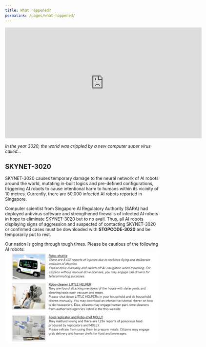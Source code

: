 ```yaml
---
title: What happened?
permalink: /pages/what-happened/
---
```


<iframe width="644" height="362" src="https://www.youtube.com/embed/oxE_5S_udMs" frameborder="0" allow="accelerometer; autoplay; encrypted-media; gyroscope; picture-in-picture" allowfullscreen></iframe>

*In the year 3020, the world was crippled by a new computer super virus called...*
## SKYNET-3020
SKYNET-3020 causes temporary damage to the neural network of AI robots around the world, mutating in-built logics and pre-defined configurations, triggering AI robots to cause intentional harm to humans within its vicinity of 10 metres. 
Currently, there are 50,000 infected AI robots reported in Singapore.

Computer scientist from Singapore AI Regulatory Authority (SARA) had deployed antivirus software and strengthened firewalls of infected AI robots in hope to eliminate SKYNET-3020 but to no avail.
Thus, all AI robots displaying signs of aggression and suspected of contacting SKYNET-3020 or confirmed cases must be downloaded with **STOPCODE-3020** and be temporarily put to rest.

Our nation is going through tough times. Please be cautious of the following AI robots:
![Beware](/images/transformation.PNG)
